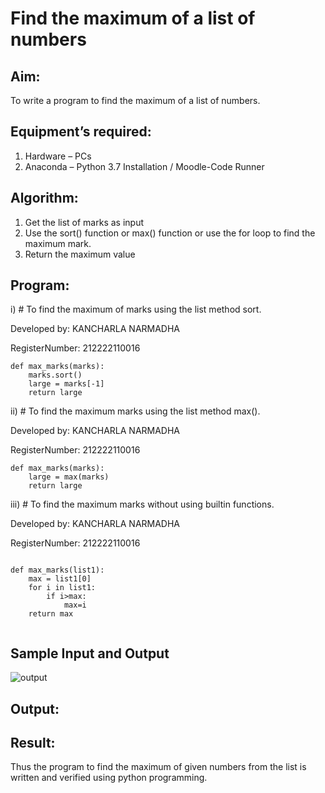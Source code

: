 # Find the maximum of a list of numbers
## Aim:
To write a program to find the maximum of a list of numbers.
## Equipment’s required:
1.	Hardware – PCs
2.	Anaconda – Python 3.7 Installation / Moodle-Code Runner
## Algorithm:
1.	Get the list of marks as input
2.	Use the sort() function or max() function or use the for loop to find the maximum mark.
3.	Return the maximum value
## Program:

i)	# To find the maximum of marks using the list method sort.

Developed by: KANCHARLA NARMADHA

RegisterNumber: 212222110016
```
def max_marks(marks):
    marks.sort()
    large = marks[-1]
    return large
```

ii)	# To find the maximum marks using the list method max().

Developed by: KANCHARLA NARMADHA

RegisterNumber: 212222110016
```
def max_marks(marks):
    large = max(marks)
    return large
```

iii) # To find the maximum marks without using builtin functions.

Developed by: KANCHARLA NARMADHA

RegisterNumber: 212222110016
```

def max_marks(list1):
    max = list1[0]
    for i in list1:
        if i>max:
            max=i
    return max        


```
## Sample Input and Output
![output](./img/max_marks1.jpg) 

## Output:



## Result:
Thus the program to find the maximum of given numbers from the list is written and verified using python programming.
